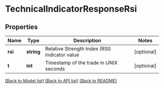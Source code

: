 # TechnicalIndicatorResponseRsi

## Properties
Name | Type | Description | Notes
------------ | ------------- | ------------- | -------------
**rsi** | **string** | Relative Strength Index (RSI) indicator value | [optional] 
**t** | **int** | Timestamp of the trade in UNIX seconds | [optional] 

[[Back to Model list]](../../README.md#documentation-for-models) [[Back to API list]](../../README.md#documentation-for-api-endpoints) [[Back to README]](../../README.md)

